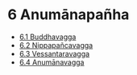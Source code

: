 

# 6 Anumānapañha

* [6.1 Buddhavagga](6/6.1.md)
* [6.2 Nippapañcavagga](6/6.2.md)
* [6.3 Vessantaravagga](6/6.3.md)
* [6.4 Anumānavagga](6/6.4.md)



